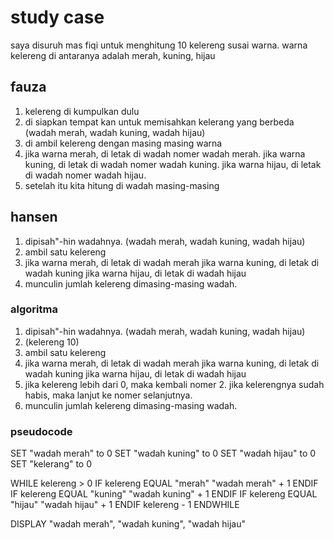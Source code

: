 # study case

saya disuruh mas fiqi untuk menghitung 10 kelereng susai warna. warna kelereng di antaranya adalah merah, kuning, hijau


## fauza
1. kelereng di kumpulkan dulu 
2. di siapkan tempat kan untuk memisahkan kelerang yang berbeda (wadah merah, wadah kuning, wadah hijau)
3. di ambil kelereng dengan masing masing warna
4. jika warna merah, di letak di wadah nomer wadah merah.
    jika warna kuning, di letak di wadah nomer wadah kuning.
    jika warna hijau, di letak di wadah nomer wadah hijau.
5. setelah itu kita hitung di wadah masing-masing

## hansen
1. dipisah"-hin wadahnya. (wadah merah, wadah kuning, wadah hijau)
2. ambil satu kelereng
3. jika warna merah, di letak di wadah merah
    jika warna kuning, di letak di wadah kuning
    jika warna hijau, di letak di wadah hijau
4. munculin jumlah kelereng dimasing-masing wadah.


### algoritma
1. dipisah"-hin wadahnya. (wadah merah, wadah kuning, wadah hijau)
2. (kelereng 10) 
2. ambil satu kelereng
3. jika warna merah, di letak di wadah merah
    jika warna kuning, di letak di wadah kuning
    jika warna hijau, di letak di wadah hijau
4. jika kelereng lebih dari 0, maka kembali nomer 2.
   jika kelerengnya sudah habis, maka lanjut ke nomer selanjutnya.
5. munculin jumlah kelereng dimasing-masing wadah.


### pseudocode
<!-- input, problem solving, result -->

<!-- julian -->
<!-- input -->
SET "wadah merah" to 0
SET "wadah kuning" to 0
SET "wadah hijau" to 0
SET "kelerang" to 0
<!-- problem solving: kita akan melakukan perulangan -->
WHILE kelereng > 0
    IF kelereng EQUAL "merah"
        "wadah merah" + 1
    ENDIF
    IF kelereng EQUAL "kuning"
        "wadah kuning" + 1
    ENDIF
    IF  kelereng EQUAL "hijau"
        "wadah hijau" + 1
    ENDIF
    kelereng - 1
ENDWHILE
<!-- result / output -->
DISPLAY "wadah merah", "wadah kuning",  "wadah hijau"
<!-- agung -->
<!-- kevin -->